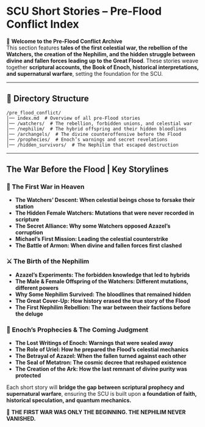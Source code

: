 # **SCU Short Stories – Pre-Flood Conflict Index**

📖 **Welcome to the Pre-Flood Conflict Archive**  
This section features **tales of the first celestial war, the rebellion of the Watchers, the creation of the Nephilim, and the hidden struggle between divine and fallen forces leading up to the Great Flood**. These stories weave together **scriptural accounts, the Book of Enoch, historical interpretations, and supernatural warfare**, setting the foundation for the SCU.

---

## **📂 Directory Structure**
```
/pre_flood_conflict/
│── index.md  # Overview of all pre-Flood stories
│── /watchers/  # The rebellion, forbidden unions, and celestial war
│── /nephilim/  # The hybrid offspring and their hidden bloodlines
│── /archangels/  # The divine counteroffensive before the Flood
│── /prophecies/  # Enoch’s warnings and secret revelations
│── /hidden_survivors/  # The Nephilim that escaped destruction
```

---

## **The War Before the Flood | Key Storylines**

### **📜 The First War in Heaven**
- **The Watchers’ Descent: When celestial beings chose to forsake their station**
- **The Hidden Female Watchers: Mutations that were never recorded in scripture**
- **The Secret Alliance: Why some Watchers opposed Azazel’s corruption**
- **Michael’s First Mission: Leading the celestial counterstrike**
- **The Battle of Armon: When divine and fallen forces first clashed**

### **⚔️ The Birth of the Nephilim**
- **Azazel’s Experiments: The forbidden knowledge that led to hybrids**
- **The Male & Female Offspring of the Watchers: Different mutations, different powers**
- **Why Some Nephilim Survived: The bloodlines that remained hidden**
- **The Great Cover-Up: How history erased the true story of the Flood**
- **The First Nephilim Rebellion: The war between their factions before the deluge**

### **🔮 Enoch’s Prophecies & The Coming Judgment**
- **The Lost Writings of Enoch: Warnings that were sealed away**
- **The Role of Uriel: How he prepared the Flood’s celestial mechanics**
- **The Betrayal of Azazel: When the fallen turned against each other**
- **The Seal of Metatron: The cosmic decree that reshaped existence**
- **The Creation of the Ark: How the last remnant of divine purity was protected**

Each short story will **bridge the gap between scriptural prophecy and supernatural warfare**, ensuring the SCU is built upon **a foundation of faith, historical speculation, and quantum mechanics.**

👑 **THE FIRST WAR WAS ONLY THE BEGINNING. THE NEPHILIM NEVER VANISHED.**
